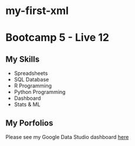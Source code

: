 # my-first-xml
# Bootcamp 5 - Live 12 

## My Skills
- Spreadsheets
- SQL Database
- R Programming
- Python Programming
- Dashboard
- Stats & ML

## My Porfolios

Please see my Google Data Studio dashboard [here](https://www.google.co.th)
